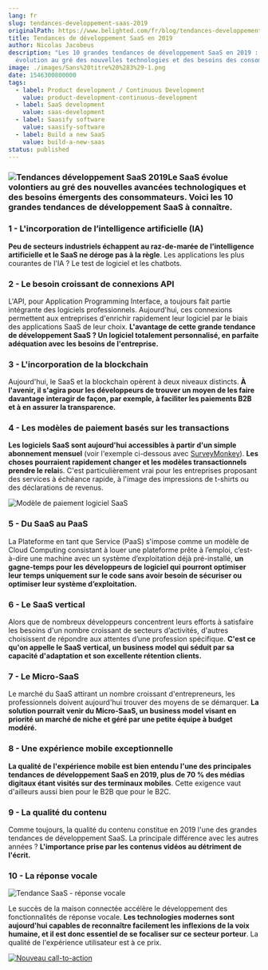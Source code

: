 ```yaml
---
lang: fr
slug: tendances-developpement-saas-2019
originalPath: https://www.belighted.com/fr/blog/tendances-developpement-saas-2019
title: Tendances de développement SaaS en 2019
author: Nicolas Jacobeus
description: "Les 10 grandes tendances de développement SaaS en 2019 : une
  évolution au gré des nouvelles technologies et des besoins des consommateurs."
image: ./images/Sans%20titre%20%283%29-1.png
date: 1546300800000
tags:
  - label: Product development / Continuous Development
    value: product-development-continuous-development
  - label: SaaS development
    value: saas-development
  - label: Saasify software
    value: saasify-software
  - label: Build a new SaaS
    value: build-a-new-saas
status: published
---
```

### ![Tendances développement SaaS 2019](/images/legacy/ixAIDpQwTgT4Y0nGgfRaJ.png)Le SaaS évolue volontiers au gré des nouvelles avancées technologiques et des besoins émergents des consommateurs. Voici les 10 grandes tendances de développement SaaS à connaître.

### **1 - L'incorporation de l’intelligence artificielle (IA)**

**Peu de secteurs industriels échappent au raz-de-marée de l'intelligence artificielle et le SaaS ne déroge pas à la règle**. Les applications les plus courantes de l'IA ? Le test de logiciel et les chatbots. 

### **2 - Le besoin croissant de connexions API**

L'API, pour Application Programming Interface, a toujours fait partie intégrante des logiciels professionnels. Aujourd'hui, ces connexions permettent aux entreprises d'enrichir rapidement leur logiciel par le biais des applications SaaS de leur choix. **L'avantage de cette grande tendance de développement SaaS ? Un logiciel totalement personnalisé, en parfaite adéquation avec les besoins de l'entreprise.**

### **3 - L'incorporation de la blockchain**

Aujourd'hui, le SaaS et la blockchain opèrent à deux niveaux distincts. **À l'avenir, il s'agira pour les développeurs de trouver un moyen de les faire davantage interagir de façon, par exemple, à faciliter les paiements B2B et à en assurer la transparence.**

### **4 - Les modèles de paiement basés sur les transactions**

**Les logiciels SaaS sont aujourd'hui accessibles à partir d'un simple abonnement mensuel** (voir l'exemple ci-dessous avec [SurveyMonkey](https://www.surveymonkey.com/)). **Les choses pourraient rapidement changer et les modèles transactionnels prendre le relai**s. C'est particulièrement vrai pour les entreprises proposant des services à échéance rapide, à l'image des impressions de t-shirts ou des déclarations de revenus.

![Modèle de paiement logiciel SaaS](/images/legacy/j8SiVJf2gXz_Xew4OnItt.png)

### **5 - Du SaaS au PaaS**

La Plateforme en tant que Service (PaaS) s'impose comme un modèle de Cloud Computing consistant à louer une plateforme prête à l’emploi, c’est-à-dire une machine avec un système d’exploitation déjà pré-installé, **un gagne-temps pour les développeurs de logiciel qui pourront optimiser leur temps uniquement sur le code sans avoir besoin de sécuriser ou optimiser leur système d’exploitation.**

### **6 - Le SaaS vertical**

Alors que de nombreux développeurs concentrent leurs efforts à satisfaire les besoins d'un nombre croissant de secteurs d’activités, d'autres choisissent de répondre aux attentes d’une profession spécifique. **C'est ce qu'on appelle le SaaS vertical, un business model qui séduit par sa capacité d'adaptation et son excellente rétention clients.** 

### **7 - Le Micro-SaaS**

Le marché du SaaS attirant un nombre croissant d'entrepreneurs, les professionnels doivent aujourd'hui trouver des moyens de se démarquer. **La solution pourrait venir du Micro-SaaS, un business model visant en priorité un marché de niche et géré par une petite équipe à budget modéré.**

### **8 - Une expérience mobile exceptionnelle**

**La qualité de l'expérience mobile est bien entendu l'une des principales tendances de développement SaaS en 2019, plus de 70 % des médias digitaux étant visités sur des terminaux mobiles**. Cette exigence vaut d'ailleurs aussi bien pour le B2B que pour le B2C.

### **9 - La qualité du contenu**

Comme toujours, la qualité du contenu constitue en 2019 l'une des grandes tendances de développement SaaS. La principale différence avec les autres années ? **L'importance prise par les contenus vidéos au détriment de l'écrit.**

### **10 - La réponse vocale**

![Tendance SaaS - réponse vocale](/images/legacy/HuiQP3eQB9eIHgZvZ3Mtr.png)

Le succès de la maison connectée accélère le développement des fonctionnalités de réponse vocale. **Les technologies modernes sont aujourd'hui capables de reconnaître facilement les inflexions de la voix humaine, et il est donc essentiel de se focaliser sur ce secteur porteur**. La qualité de l'expérience utilisateur est à ce prix. 

[![Nouveau call-to-action](/images/legacy-cta/Htz_P1iMXy1bwRoC6u7Xy.png)](https://cta-redirect.hubspot.com/cta/redirect/1684659/efa19144-ba00-4802-bd26-7c27dbad25ab)